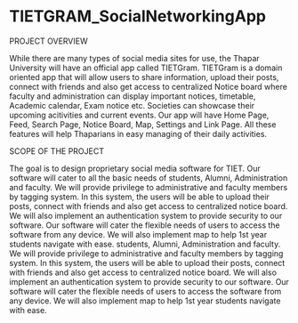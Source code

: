 # TIETGRAM_SocialNetworkingApp


PROJECT OVERVIEW

While there are many types of social media sites for use, the Thapar University will have an official app called TIETGram.  TIETGram is a domain oriented app that will allow users to share information, upload their posts, connect with friends and also get access to centralized Notice board where faculty and administration can display important notices, timetable, Academic calendar, Exam notice etc. Societies can showcase their upcoming acitivities and current events. Our app will have Home Page, Feed, Search Page, Notice Board, Map, Settings and Link Page. All these features will help Thaparians in easy managing of their daily activities.




SCOPE OF THE PROJECT

The goal is to design proprietary social media software for TIET. Our software will cater to all the basic needs of students, Alumni, Administration and faculty. We will provide privilege to administrative and faculty members by tagging system. In this system, the users will be able to upload their posts, connect with friends and also get access to centralized notice board. We will also implement an authentication system to provide security to our software. Our software will cater the flexible needs of users to access the software from any device.  We will also implement map to help 1st year students navigate with ease.
students, Alumni, Administration and faculty. We will provide privilege to administrative and faculty members by tagging system. In this system, the users will be able to upload their posts, connect with friends and also get access to centralized notice board. We will also implement an authentication system to provide security to our software. Our software will cater the flexible needs of users to access the software from any device.  We will also implement map to help 1st year students navigate with ease.





